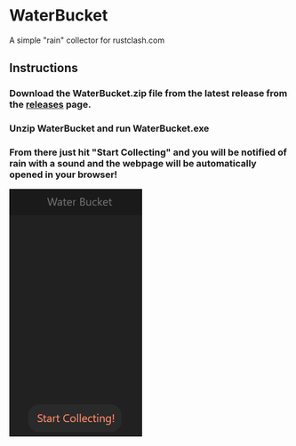 # WaterBucket
A simple "rain" collector for rustclash.com

## Instructions
### Download the WaterBucket.zip file from the latest release from the [releases](https://github.com/Jviguy/WaterBucket/releases) page.
### Unzip WaterBucket and run WaterBucket.exe
### From there just hit "Start Collecting" and you will be notified of rain with a sound and the webpage will be automatically opened in your browser!
![Preview](https://github.com/Jviguy/WaterBucket/blob/master/images/waterbucket.png?raw=true)
